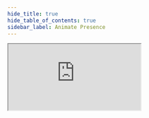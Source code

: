 ```yaml
---
hide_title: true
hide_table_of_contents: true
sidebar_label: Animate Presence
---
```


<iframe src="https://stackblitz.com/edit/nextjs-pxczpl?embed=1&file=pages/index.js" className="stackblitz" />

<!--
See a video of this example [here](https://twitter.com/FernandoTheRojo/status/1349884929765765123).

```tsx
import React, { useReducer } from 'react'
import { StyleSheet, Pressable } from 'react-native'

import { MotiView, AnimatePresence } from 'moti'

function Shape() {
  return (
    <MotiView
      from={{
        opacity: 0,
        scale: 0.9,
      }}
      animate={{
        opacity: 1,
        scale: 1,
      }}
      exit={{
        opacity: 0,
        scale: 0.9,
      }}
      style={styles.shape}
    />
  )
}

export default function Presence() {
  const [visible, toggle] = useReducer((s) => !s, true)

  return (
    <Pressable onPress={toggle} style={styles.container}>
      <AnimatePresence>{visible && <Shape />}</AnimatePresence>
    </Pressable>
  )
}

const styles = StyleSheet.create({
  shape: {
    justifyContent: 'center',
    height: 250,
    width: 250,
    borderRadius: 25,
    marginRight: 10,
    backgroundColor: 'white',
  },
  container: {
    flex: 1,
    alignItems: 'center',
    justifyContent: 'center',
    flexDirection: 'row',
    backgroundColor: '#9c1aff',
  },
})
``` -->
